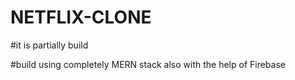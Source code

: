 # NETFLIX-CLONE
#it is partially build

#build using completely MERN stack also with the help of Firebase